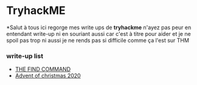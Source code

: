 # TryhackME

*Salut à tous ici regorge mes write ups de **tryhackme** n'ayez pas peur
en entendant write-up ni en souriant aussi car c'est à titre pour aider 
et je ne spoil pas trop ni aussi je ne rends pas si difficile comme ça
l'est sur THM
### write-up list
- <a href='thefindcommand.md'>THE FIND COMMAND</a>
- <a href='web1.md'>Advent of christmas 2020</a>

